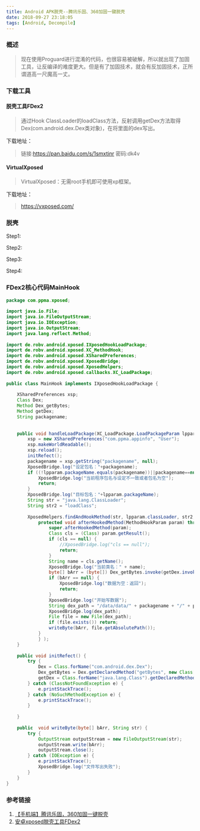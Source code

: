 ```yaml
---
title: Android APK脱壳--腾讯乐固、360加固一键脱壳
date: 2018-09-27 23:18:05
tags: [Android, Decompile]
---
```


### 概述

>现在使用Proguard进行混淆的代码，也很容易被破解，所以就出现了加固工具，让反编译的难度更大。但是有了加固技术，就会有反加固技术，正所谓道高一尺魔高一丈。

<!--more-->

### 下载工具

#### 脱壳工具FDex2

> 通过Hook ClassLoader的loadClass方法，反射调用getDex方法取得Dex(com.android.dex.Dex类对象)，在将里面的dex写出。

下载地址：

> 链接:https://pan.baidu.com/s/1smxtinr 密码:dk4v

#### VirtualXposed

> VirtualXposed：无需root手机即可使用xp框架。

下载地址：

> https://vxposed.com/

### 脱壳

Step1:



Step2:



Step3:



Step4:



### FDex2核心代码MainHook

```java
package com.ppma.xposed;
 
import java.io.File;
import java.io.FileOutputStream;
import java.io.IOException;
import java.io.OutputStream;
import java.lang.reflect.Method;
 
import de.robv.android.xposed.IXposedHookLoadPackage;
import de.robv.android.xposed.XC_MethodHook;
import de.robv.android.xposed.XSharedPreferences;
import de.robv.android.xposed.XposedBridge;
import de.robv.android.xposed.XposedHelpers;
import de.robv.android.xposed.callbacks.XC_LoadPackage;
 
public class MainHook implements IXposedHookLoadPackage {
 
    XSharedPreferences xsp;
    Class Dex;
    Method Dex_getBytes;
    Method getDex;
    String packagename;
 
 
    public void handleLoadPackage(XC_LoadPackage.LoadPackageParam lpparam) throws Throwable {
        xsp = new XSharedPreferences("com.ppma.appinfo", "User");
        xsp.makeWorldReadable();
        xsp.reload();
        initRefect();
        packagename = xsp.getString("packagename", null);
        XposedBridge.log("设定包名："+packagename);
        if ((!lpparam.packageName.equals(packagename))||packagename==null) {
            XposedBridge.log("当前程序包名与设定不一致或者包名为空");
            return;
        }
        XposedBridge.log("目标包名："+lpparam.packageName);
        String str = "java.lang.ClassLoader";
        String str2 = "loadClass";
 
        XposedHelpers.findAndHookMethod(str, lpparam.classLoader, str2, String.class, Boolean.TYPE, new XC_MethodHook() {
            protected void afterHookedMethod(MethodHookParam param) throws Throwable {
                super.afterHookedMethod(param);
                Class cls = (Class) param.getResult();
                if (cls == null) {
                    //XposedBridge.log("cls == null");
                    return;
                }
                String name = cls.getName();
                XposedBridge.log("当前类名：" + name);
                byte[] bArr = (byte[]) Dex_getBytes.invoke(getDex.invoke(cls, new Object[0]), new Object[0]);
                if (bArr == null) {
                    XposedBridge.log("数据为空：返回");
                    return;
                }
                XposedBridge.log("开始写数据");
                String dex_path = "/data/data/" + packagename + "/" + packagename + "_" + bArr.length + ".dex";
                XposedBridge.log(dex_path);
                File file = new File(dex_path);
                if (file.exists()) return;
                writeByte(bArr, file.getAbsolutePath());
            }
            } );
    }
 
    public void initRefect() {
        try {
            Dex = Class.forName("com.android.dex.Dex");
            Dex_getBytes = Dex.getDeclaredMethod("getBytes", new Class[0]);
            getDex = Class.forName("java.lang.Class").getDeclaredMethod("getDex", new Class[0]);
        } catch (ClassNotFoundException e) {
            e.printStackTrace();
        } catch (NoSuchMethodException e) {
            e.printStackTrace();
        }
 
    }
 
    public  void writeByte(byte[] bArr, String str) {
        try {
            OutputStream outputStream = new FileOutputStream(str);
            outputStream.write(bArr);
            outputStream.close();
        } catch (IOException e) {
            e.printStackTrace();
            XposedBridge.log("文件写出失败");
        }
    }
}
```



### 参考链接

1. [【手机端】腾讯乐固，360加固一键脱壳](https://www.52pojie.cn/forum.php?mod=viewthread&tid=758726&fromguid=hot)
2. [安卓xposed脱壳工具FDex2](https://bbs.pediy.com/thread-224105.htm)